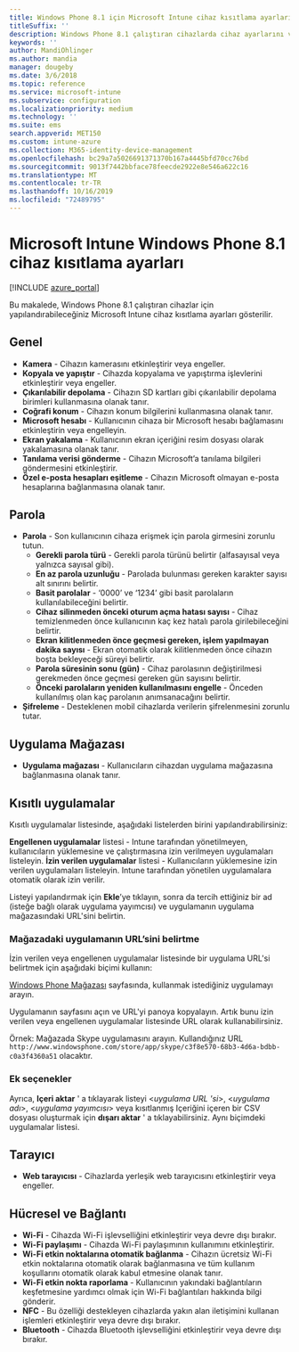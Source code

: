 ```yaml
---
title: Windows Phone 8.1 için Microsoft Intune cihaz kısıtlama ayarları
titleSuffix: ''
description: Windows Phone 8.1 çalıştıran cihazlarda cihaz ayarlarını ve işlevselliğini denetlemek için kullanabileceğiniz Intune ayarlarını öğrenin.
keywords: ''
author: MandiOhlinger
ms.author: mandia
manager: dougeby
ms.date: 3/6/2018
ms.topic: reference
ms.service: microsoft-intune
ms.subservice: configuration
ms.localizationpriority: medium
ms.technology: ''
ms.suite: ems
search.appverid: MET150
ms.custom: intune-azure
ms.collection: M365-identity-device-management
ms.openlocfilehash: bc29a7a5026691371370b167a4445bfd70cc76bd
ms.sourcegitcommit: 9013f7442bbface78feecde2922e8e546a622c16
ms.translationtype: MT
ms.contentlocale: tr-TR
ms.lasthandoff: 10/16/2019
ms.locfileid: "72489795"
---
```

# <a name="microsoft-intune-windows-phone-81-device-restriction-settings"></a>Microsoft Intune Windows Phone 8.1 cihaz kısıtlama ayarları

[!INCLUDE [azure_portal](../includes/azure_portal.md)]

Bu makalede, Windows Phone 8.1 çalıştıran cihazlar için yapılandırabileceğiniz Microsoft Intune cihaz kısıtlama ayarları gösterilir.


## <a name="general"></a>Genel

- **Kamera** - Cihazın kamerasını etkinleştirir veya engeller.
- **Kopyala ve yapıştır** - Cihazda kopyalama ve yapıştırma işlevlerini etkinleştirir veya engeller.
- **Çıkarılabilir depolama** - Cihazın SD kartları gibi çıkarılabilir depolama birimleri kullanmasına olanak tanır.
- **Coğrafi konum** - Cihazın konum bilgilerini kullanmasına olanak tanır.
- **Microsoft hesabı** - Kullanıcının cihaza bir Microsoft hesabı bağlamasını etkinleştirin veya engelleyin.
- **Ekran yakalama** - Kullanıcının ekran içeriğini resim dosyası olarak yakalamasına olanak tanır.
- **Tanılama verisi gönderme** - Cihazın Microsoft’a tanılama bilgileri göndermesini etkinleştirir.
- **Özel e-posta hesapları eşitleme** - Cihazın Microsoft olmayan e-posta hesaplarına bağlanmasına olanak tanır.

## <a name="password"></a>Parola

- **Parola** - Son kullanıcının cihaza erişmek için parola girmesini zorunlu tutun.
  - **Gerekli parola türü** - Gerekli parola türünü belirtir (alfasayısal veya yalnızca sayısal gibi).
  - **En az parola uzunluğu** - Parolada bulunması gereken karakter sayısı alt sınırını belirtir.
  - **Basit parolalar** - ‘0000’ ve ‘1234’ gibi basit parolaların kullanılabileceğini belirtir.
  - **Cihaz silinmeden önceki oturum açma hatası sayısı** - Cihaz temizlenmeden önce kullanıcının kaç kez hatalı parola girilebileceğini belirtir.
  - **Ekran kilitlenmeden önce geçmesi gereken, işlem yapılmayan dakika sayısı** - Ekran otomatik olarak kilitlenmeden önce cihazın boşta bekleyeceği süreyi belirtir.
  - **Parola süresinin sonu (gün)** - Cihaz parolasının değiştirilmesi gerekmeden önce geçmesi gereken gün sayısını belirtir.
  - **Önceki parolaların yeniden kullanılmasını engelle** - Önceden kullanılmış olan kaç parolanın anımsanacağını belirtir.
- **Şifreleme** - Desteklenen mobil cihazlarda verilerin şifrelenmesini zorunlu tutar.

## <a name="app-store"></a>Uygulama Mağazası

- **Uygulama mağazası** - Kullanıcıların cihazdan uygulama mağazasına bağlanmasına olanak tanır.

## <a name="restricted-apps"></a>Kısıtlı uygulamalar

Kısıtlı uygulamalar listesinde, aşağıdaki listelerden birini yapılandırabilirsiniz:

**Engellenen uygulamalar** listesi - Intune tarafından yönetilmeyen, kullanıcıların yüklemesine ve çalıştırmasına izin verilmeyen uygulamaları listeleyin.
**İzin verilen uygulamalar** listesi - Kullanıcıların yüklemesine izin verilen uygulamaları listeleyin. Intune tarafından yönetilen uygulamalara otomatik olarak izin verilir.

Listeyi yapılandırmak için **Ekle**’ye tıklayın, sonra da tercih ettiğiniz bir ad (isteğe bağlı olarak uygulama yayımcısı) ve uygulamanın uygulama mağazasındaki URL'sini belirtin.

### <a name="how-to-specify-the-url-to-an-app-in-the-store"></a>Mağazadaki uygulamanın URL’sini belirtme

İzin verilen veya engellenen uygulamalar listesinde bir uygulama URL'si belirtmek için aşağıdaki biçimi kullanın:

[Windows Phone Mağazası](https://www.microsoft.com/store/apps/windows-phone) sayfasında, kullanmak istediğiniz uygulamayı arayın.

Uygulamanın sayfasını açın ve URL'yi panoya kopyalayın. Artık bunu izin verilen veya engellenen uygulamalar listesinde URL olarak kullanabilirsiniz.

Örnek: Mağazada Skype uygulamasını arayın. Kullandığınız URL `http://www.windowsphone.com/store/app/skype/c3f8e570-68b3-4d6a-bdbb-c0a3f4360a51` olacaktır.



### <a name="additional-options"></a>Ek seçenekler

Ayrıca, **Içeri aktar** ' a tıklayarak listeyi <*uygulama URL 'si*>, <*uygulama adı*>, <*uygulama yayımcısı*> veya kısıtlanmış Içeriğini içeren bir CSV dosyası oluşturmak için **dışarı aktar** ' a tıklayabilirsiniz. Aynı biçimdeki uygulamalar listesi.


## <a name="browser"></a>Tarayıcı

- **Web tarayıcısı** - Cihazlarda yerleşik web tarayıcısını etkinleştirir veya engeller.

## <a name="cellular-and-connectivity"></a>Hücresel ve Bağlantı

- **Wi-Fi** - Cihazda Wi-Fi işlevselliğini etkinleştirir veya devre dışı bırakır.
- **Wi-Fi paylaşımı** - Cihazda Wi-Fi paylaşımının kullanımını etkinleştirir.
- **Wi-Fi etkin noktalarına otomatik bağlanma** - Cihazın ücretsiz Wi-Fi etkin noktalarına otomatik olarak bağlanmasına ve tüm kullanım koşullarını otomatik olarak kabul etmesine olanak tanır.
- **Wi-Fi etkin nokta raporlama** - Kullanıcının yakındaki bağlantıların keşfetmesine yardımcı olmak için Wi-Fi bağlantıları hakkında bilgi gönderir.
- **NFC** - Bu özelliği destekleyen cihazlarda yakın alan iletişimini kullanan işlemleri etkinleştirir veya devre dışı bırakır.
- **Bluetooth** - Cihazda Bluetooth işlevselliğini etkinleştirir veya devre dışı bırakır.
